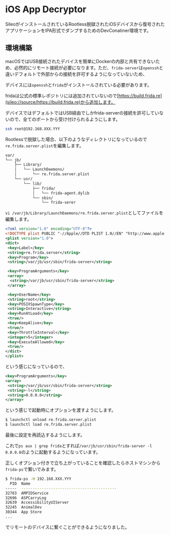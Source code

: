 # iOS App Decryptor

SileoがインストールされているRootless脱獄されたiOSデバイスから復号されたアプリケーションをIPA形式でダンプするためのDevConatiner環境です。

## 環境構築

macOSではUSB接続されたデバイスを簡単にDockerの内部と共有できないため、必然的にリモート接続が必要になります。ただ、`frida-server`は`openssh`と違いデフォルトで外部からの接続を許可するようになっていないため、

デバイスには`openssh`と`frida`がインストールされている必要があります。

fridaは公式の標準レポジトリには追加されていないので[https://build.frida.re](sileo://source/https://build.frida.re)から追加します。

デバイスではデフォルトではUSB経由でしかfrida-serverの接続を許可していないので、全てのポートから受け付けられるようにします。

```bash
ssh root@192.168.XXX.YYY
```

Rootlessで脱獄した場合、以下のようなディレクトリになっているので`re.frida.server.plist`を編集します。

```bash
var/
└── jb/
    ├── Library/
    │   └── LaunchDaemons/
    │       └── re.frida.server.plist
    └── usr/
        └── lib/
            ├── frida/
            │   └── frida-agent.dylib
            └── sbin/
                └── frida-serer
```

`vi /var/jb/Library/LaunchDaemons/re.frida.server.plist`としてファイルを編集します。

```xml
<?xml version="1.0" encoding="UTF-8"?>
<!DOCTYPE plist PUBLIC "-//Apple//DTD PLIST 1.0//EN" "http://www.apple.com/DTDs/PropertyList-1.0.dtd">
<plist version="1.0">
<dict>
 <key>Label</key>
 <string>re.frida.server</string>
 <key>Program</key>
 <string>/var/jb/usr/sbin/frida-server</string>

 <key>ProgramArguments</key>
 <array>
  <string>/var/jb/usr/sbin/frida-server</string>
 </array>

 <key>UserName</key>
 <string>root</string>
 <key>POSIXSpawnType</key>
 <string>Interactive</string>
 <key>RunAtLoad</key>
 <true/>
 <key>KeepAlive</key>
 <true/>
 <key>ThrottleInterval</key>
 <integer>5</integer>
 <key>ExecuteAllowed</key>
 <true/>
</dict>
</plist>
```

という感じになっているので、

```xml
<key>ProgramArguments</key>
<array>
 <string>/var/jb/usr/sbin/frida-server</string>
 <string>-l</string>
 <string>0.0.0.0</string>
</array>
```

という感じで起動時にオプションを渡すようにします。

```bash
$ launchctl unload re.frida.server.plist
$ launchctl load re.frida.server.plist
```

最後に設定を再読込するようにします。

これで`ps aux | grep frida`とすれば`/var/jb/usr/sbin/frida-server -l 0.0.0.0`のように起動するようになっています。

正しくオプション付きで立ち上がっていることを確認したらホストマシンから`frida-ps`で繋いでみます。

```bash
$ frida-ps -H 192.168.XXX.YYY
  PID  Name
-----  ------------------------------------------
32783  AMPIDService                              
32696  ASPCarryLog                               
32639  AccessibilityUIServer                     
32245  AnimalDev                                 
30344  App Store          
...
```

でリモートのデバイスに繋ぐことができるようになりました。